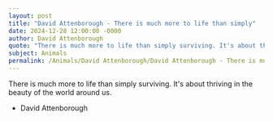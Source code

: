 ```yaml
---
layout: post
title: "David Attenborough - There is much more to life than simply"
date: 2024-12-28 12:00:00 -0000
author: David Attenborough
quote: "There is much more to life than simply surviving. It's about thriving in the beauty of the world around us."
subject: Animals
permalink: /Animals/David Attenborough/David Attenborough - There is much more to life than simply
---
```


There is much more to life than simply surviving. It's about thriving in the beauty of the world around us.

- David Attenborough
